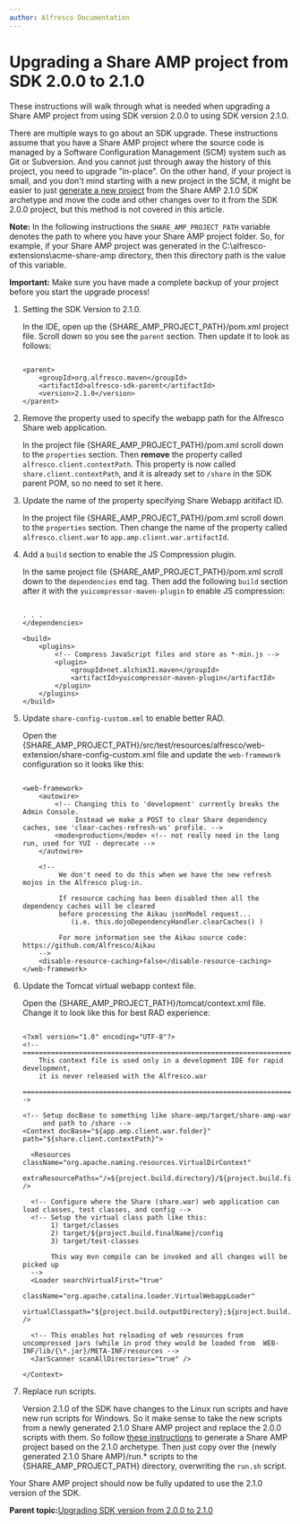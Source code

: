 ```yaml
---
author: Alfresco Documentation
---
```


# Upgrading a Share AMP project from SDK 2.0.0 to 2.1.0

These instructions will walk through what is needed when upgrading a Share AMP project from using SDK version 2.0.0 to using SDK version 2.1.0.

There are multiple ways to go about an SDK upgrade. These instructions assume that you have a Share AMP project where the source code is managed by a Software Configuration Management \(SCM\) system such as Git or Subversion. And you cannot just through away the history of this project, you need to upgrade "in-place". On the other hand, if your project is small, and you don't mind starting with a new project in the SCM, it might be easier to just [generate a new project](alfresco-sdk-tutorials-share-amp-archetype.md) from the Share AMP 2.1.0 SDK archetype and move the code and other changes over to it from the SDK 2.0.0 project, but this method is not covered in this article.

**Note:** In the following instructions the `SHARE_AMP_PROJECT_PATH` variable denotes the path to where you have your Share AMP project folder. So, for example, if your Share AMP project was generated in the C:\\alfresco-extensions\\acme-share-amp directory, then this directory path is the value of this variable.

**Important:** Make sure you have made a complete backup of your project before you start the upgrade process!

1.  Setting the SDK Version to 2.1.0.

    In the IDE, open up the \{SHARE\_AMP\_PROJECT\_PATH\}/pom.xml project file. Scroll down so you see the `parent` section. Then update it to look as follows:

    ```
    
    <parent>
        <groupId>org.alfresco.maven</groupId>
        <artifactId>alfresco-sdk-parent</artifactId>
        <version>2.1.0</version>
    </parent>
    ```

2.  Remove the property used to specify the webapp path for the Alfresco Share web application.

    In the project file \{SHARE\_AMP\_PROJECT\_PATH\}/pom.xml scroll down to the `properties` section. Then **remove** the property called `alfresco.client.contextPath`. This property is now called `share.client.contextPath`, and it is already set to `/share` in the SDK parent POM, so no need to set it here.

3.  Update the name of the property specifying Share Webapp aritifact ID.

    In the project file \{SHARE\_AMP\_PROJECT\_PATH\}/pom.xml scroll down to the `properties` section. Then change the name of the property called `alfresco.client.war` to `app.amp.client.war.artifactId`.

4.  Add a `build` section to enable the JS Compression plugin.

    In the same project file \{SHARE\_AMP\_PROJECT\_PATH\}/pom.xml scroll down to the `dependencies` end tag. Then add the following `build` section after it with the `yuicompressor-maven-plugin` to enable JS compression:

    ```
    
    . . .                        
    </dependencies>
    
    <build>
        <plugins>
            <!-- Compress JavaScript files and store as *-min.js -->
            <plugin>
                <groupId>net.alchim31.maven</groupId>
                <artifactId>yuicompressor-maven-plugin</artifactId>
            </plugin>
        </plugins>
    </build>
    ```

5.  Update `share-config-custom.xml` to enable better RAD.

    Open the \{SHARE\_AMP\_PROJECT\_PATH\}/src/test/resources/alfresco/web-extension/share-config-custom.xml file and update the `web-framework` configuration so it looks like this:

    ```
    
    <web-framework>
        <autowire>
            <!-- Changing this to 'development' currently breaks the Admin Console.
                 Instead we make a POST to clear Share dependency caches, see 'clear-caches-refresh-ws' profile. -->
            <mode>production</mode> <!-- not really need in the long run, used for YUI - deprecate -->
        </autowire>
    
        <!--
             We don't need to do this when we have the new refresh mojos in the Alfresco plug-in.
    
             If resource caching has been disabled then all the dependency caches will be cleared
             before processing the Aikau jsonModel request...
                (i.e. this.dojoDependencyHandler.clearCaches() )
    
             For more information see the Aikau source code: https://github.com/Alfresco/Aikau
        -->
        <disable-resource-caching>false</disable-resource-caching>
    </web-framework>
    
    ```

6.  Update the Tomcat virtual webapp context file.

    Open the \{SHARE\_AMP\_PROJECT\_PATH\}/tomcat/context.xml file. Change it to look like this for best RAD experience:

    ```
    
    <?xml version="1.0" encoding="UTF-8"?>
    <!-- ===================================================================================================================
        This context file is used only in a development IDE for rapid development,
        it is never released with the Alfresco.war
        =================================================================================================================-->
    
    <!-- Setup docBase to something like share-amp/target/share-amp-war
         and path to /share -->
    <Context docBase="${app.amp.client.war.folder}" path="${share.client.contextPath}">
    
      <Resources className="org.apache.naming.resources.VirtualDirContext"
        extraResourcePaths="/=${project.build.directory}/${project.build.finalName}/web" />
    
      <!-- Configure where the Share (share.war) web application can load classes, test classes, and config -->
      <!-- Setup the virtual class path like this:
           1) target/classes
           2) target/${project.build.finalName}/config
           3) target/test-classes
    
           This way mvn compile can be invoked and all changes will be picked up
      -->
      <Loader searchVirtualFirst="true"
              className="org.apache.catalina.loader.VirtualWebappLoader"
              virtualClasspath="${project.build.outputDirectory};${project.build.directory}/${project.build.finalName}/config;${project.build.testOutputDirectory}" />
    
      <!-- This enables hot reloading of web resources from uncompressed jars (while in prod they would be loaded from  WEB-INF/lib/{\*.jar}/META-INF/resources -->
      <JarScanner scanAllDirectories="true" />
      
    </Context>
    
    ```

7.  Replace run scripts.

    Version 2.1.0 of the SDK have changes to the Linux run scripts and have new run scripts for Windows. So it make sense to take the new scripts from a newly generated 2.1.0 Share AMP project and replace the 2.0.0 scripts with them. So follow [these instructions](alfresco-sdk-tutorials-share-amp-archetype.md) to generate a Share AMP project based on the 2.1.0 archetype. Then just copy over the \{newly generated 2.1.0 Share AMP\}/run.\* scripts to the \{SHARE\_AMP\_PROJECT\_PATH\} directory, overwriting the `run.sh` script.


Your Share AMP project should now be fully updated to use the 2.1.0 version of the SDK.

**Parent topic:**[Upgrading SDK version from 2.0.0 to 2.1.0](../concepts/alfresco-sdk-upgrading-sdkversion-200-210.md)

